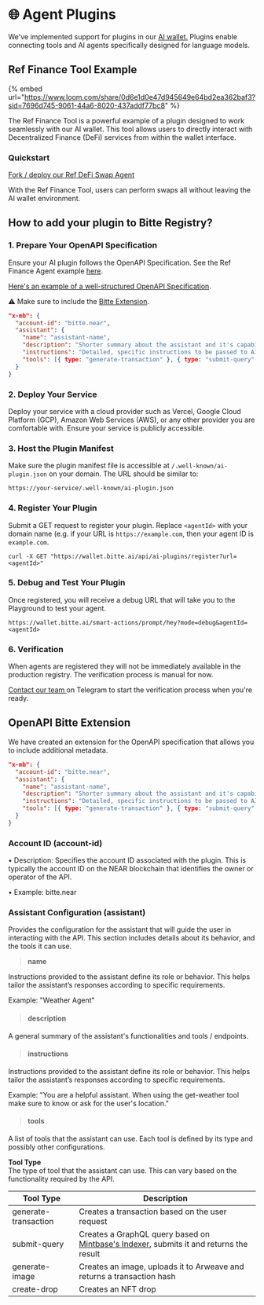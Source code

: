 # 🌐 Agent Plugins

We've implemented support for plugins in our [AI wallet](https://wallet.mintbase.xyz)[.](https://wallet.bitte.ao) Plugins enable connecting tools and AI agents specifically designed for language models.

## Ref Finance Tool Example

{% embed url="https://www.loom.com/share/0d6e1d0e47d945649e64bd2ea362baf3?sid=7696d745-9061-44a6-8020-437addf77bc8" %}

The Ref Finance Tool is a powerful example of a plugin designed to work seamlessly with our AI wallet. This tool allows users to directly interact with Decentralized Finance (DeFi) services from within the wallet interface.



### Quickstart

[Fork / deploy our Ref DeFi Swap Agent](https://templates.bitte.ai/templates/ref-finance-agent-next)

With the Ref Finance Tool, users can perform swaps all without leaving the AI wallet environment.

## How to add your plugin to Bitte Registry?

### 1. Prepare Your OpenAPI Specification

Ensure your AI plugin follows the OpenAPI Specification. See the Ref Finance Agent example [here](https://templates.bitte.ai/templates/ref-finance-agent-next).

[Here's an example of a well-structured OpenAPI Specification](https://ref-finance-agent.vercel.app/.well-known/ai-plugin.json).

⚠️ Make sure to include the [Bitte Extension](assistant-plugins.md#openapi-bitte-extension).

```json
"x-mb": {
  "account-id": "bitte.near",
  "assistant": {
    "name": "assistant-name",
    "description": "Shorter summary about the assistant and it's capabilities",
    "instructions": "Detailed, specific instructions to be passed to AI Assistant on it's funcitonality and tool usage.",
    "tools": [{ type: "generate-transaction" }, { type: "submit-query" }]
  }
}
```

### 2. Deploy Your Service

Deploy your service with a cloud provider such as Vercel, Google Cloud Platform (GCP), Amazon Web Services (AWS), or any other provider you are comfortable with. Ensure your service is publicly accessible.

### 3. Host the Plugin Manifest

Make sure the plugin manifest file is accessible at `/.well-known/ai-plugin.json` on your domain. The URL should be similar to:

```
https://your-service/.well-known/ai-plugin.json
```

### 4. Register Your Plugin

Submit a GET request to register your plugin. Replace `<agentId>` with your domain name (e.g. if your URL is `https://example.com`, then your agent ID is `example.com`.&#x20;

```
curl -X GET "https://wallet.bitte.ai/api/ai-plugins/register?url=<agentId>"
```

### 5. Debug and Test Your Plugin

Once registered, you will receive a debug URL that will take you to the Playground to test your agent.

```
https://wallet.bitte.ai/smart-actions/prompt/hey?mode=debug&agentId=<agentId>
```

### 6. Verification

When agents are registered they will not be immediately available in the production registry. The verification process is manual for now.&#x20;

[Contact our team ](https://t.me/mintdev) on Telegram to start the verification process when you're ready.

## OpenAPI Bitte Extension

We have created an extension for the OpenAPI specification that allows you to include additional metadata.

```json
"x-mb": {
  "account-id": "bitte.near",
  "assistant": {
    "name": "assistant-name",
    "description": "Shorter summary about the assistant and it's capabilities",
    "instructions": "Detailed, specific instructions to be passed to AI Assistant on it's funcitonality and tool usage.",
    "tools": [{ type: "generate-transaction" }, { type: "submit-query" }]
  }
}
```

### Account ID (account-id)

• Description: Specifies the account ID associated with the plugin. This is typically the account ID on the NEAR blockchain that identifies the owner or operator of the API.

• Example: bitte.near

### Assistant Configuration (assistant)

Provides the configuration for the assistant that will guide the user in interacting with the API. This section includes details about its behavior, and the tools it can use.

> **name**

Instructions provided to the assistant define its role or behavior. This helps tailor the assistant’s responses according to specific requirements.

Example: "Weather Agent"

> #### **description**

A general summary of the assistant's functionalities and tools / endpoints.

> #### **instructions**

Instructions provided to the assistant define its role or behavior. This helps tailor the assistant’s responses according to specific requirements.

Example: "You are a helpful assistant. When using the get-weather tool make sure to know or ask for the user's location."

> #### **tools**

A list of tools that the assistant can use. Each tool is defined by its type and possibly other configurations.

**Tool Type**\
The type of tool that the assistant can use. This can vary based on the functionality required by the API.

| Tool Type            | Description                                                                                                                  |
| -------------------- | ---------------------------------------------------------------------------------------------------------------------------- |
| generate-transaction | Creates a transaction based on the user request                                                                              |
| submit-query         | Creates a GraphQL query based on [Mintbase's Indexer](../dev/read-data/mintbase-graph.md), submits it and returns the result |
| generate-image       | Creates an image, uploads it to Arweave and returns a transaction hash                                                       |
| create-drop          | Creates an NFT drop                                                                                                          |
